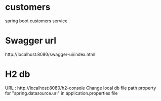 # customers
spring boot customers service

# Swagger url
http://localhost:8080/swagger-ui/index.html

# H2 db 
URL : http://localhost:8080/h2-console
Change local db file path property for "spring.datasource.url" in application.properties file

